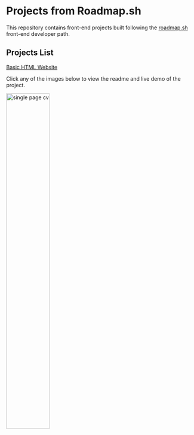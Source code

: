# Projects from Roadmap.sh

This repository contains front-end projects built following the [roadmap.sh](https://roadmap.sh/) front-end developer path.

## Projects List

[Basic HTML Website](https://roadmap.sh/projects/basic-html-website)


Click any of the images below to view the readme and live demo of the project.

<p>
  <a href='/Frontend Projects/01-single-page-cv/'>
    <img width="48%" src="./assets/images/01-single-page-cv.png" alt="single page cv" />
  </a>
</p>